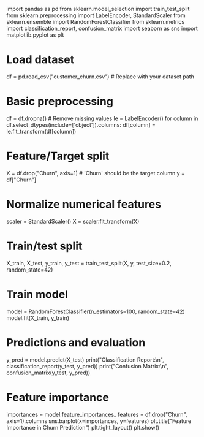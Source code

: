 import pandas as pd
from sklearn.model_selection import train_test_split
from sklearn.preprocessing import LabelEncoder, StandardScaler
from sklearn.ensemble import RandomForestClassifier
from sklearn.metrics import classification_report, confusion_matrix
import seaborn as sns
import matplotlib.pyplot as plt

# Load dataset
df = pd.read_csv("customer_churn.csv")  # Replace with your dataset path

# Basic preprocessing
df = df.dropna()  # Remove missing values
le = LabelEncoder()
for column in df.select_dtypes(include=['object']).columns:
    df[column] = le.fit_transform(df[column])

# Feature/Target split
X = df.drop("Churn", axis=1)  # 'Churn' should be the target column
y = df["Churn"]

# Normalize numerical features
scaler = StandardScaler()
X = scaler.fit_transform(X)

# Train/test split
X_train, X_test, y_train, y_test = train_test_split(X, y, test_size=0.2, random_state=42)

# Train model
model = RandomForestClassifier(n_estimators=100, random_state=42)
model.fit(X_train, y_train)

# Predictions and evaluation
y_pred = model.predict(X_test)
print("Classification Report:\n", classification_report(y_test, y_pred))
print("Confusion Matrix:\n", confusion_matrix(y_test, y_pred))

# Feature importance
importances = model.feature_importances_
features = df.drop("Churn", axis=1).columns
sns.barplot(x=importances, y=features)
plt.title("Feature Importance in Churn Prediction")
plt.tight_layout()
plt.show()
